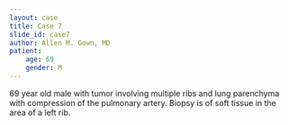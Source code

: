 ```yaml
---
layout: case
title: Case 7
slide_id: case7
author: Allen M. Gown, MD
patient:
    age: 69
    gender: M
---
```

69 year old male with tumor involving multiple ribs and lung parenchyma with compression of the pulmonary artery. Biopsy is of soft tissue in the area of a left rib.